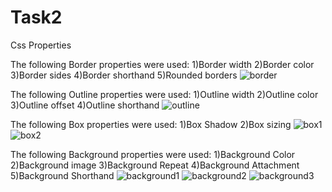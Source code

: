 # Task2
Css Properties

The following Border properties were used:
1)Border width
2)Border color
3)Border sides
4)Border shorthand
5)Rounded borders
![border](https://user-images.githubusercontent.com/72078555/130050747-dd1299b7-e048-47f3-8b33-b92225aecd9f.PNG)


The following Outline properties were used:
1)Outline width
2)Outline color
3)Outline offset
4)Outline shorthand
![outline](https://user-images.githubusercontent.com/72078555/130050744-e6c71432-52eb-44ab-9059-3723ecf0e59c.PNG)

The following Box properties were used:
1)Box Shadow
2)Box sizing
![box1](https://user-images.githubusercontent.com/72078555/130051356-81017bde-a703-442a-ad4c-77c3a376b5d9.PNG)
![box2](https://user-images.githubusercontent.com/72078555/130050740-fe5a04c5-f02e-4bfc-963a-330abc58d246.PNG)

The following Background properties were used:
1)Background Color
2)Background image
3)Background Repeat
4)Background Attachment
5)Background Shorthand
![background1](https://user-images.githubusercontent.com/72078555/130050429-8cd8b22c-aa87-4318-9025-b95bf914815b.PNG)
![background2](https://user-images.githubusercontent.com/72078555/130050689-704634ed-2f05-461d-ac83-d0b6f259dcd6.PNG)
![background3](https://user-images.githubusercontent.com/72078555/130050723-8d47988a-b641-4ba4-8e9a-7ae402cb4e05.PNG)

